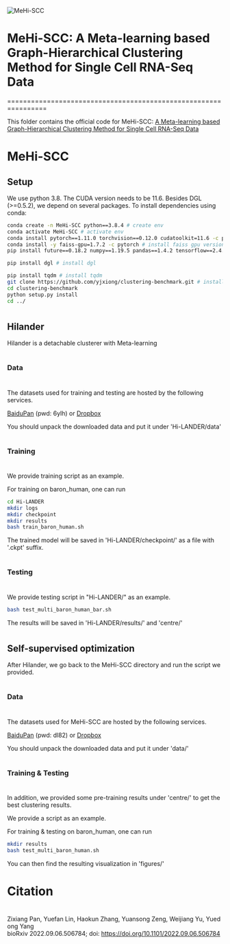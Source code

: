 ![MeHi-SCC](https://user-images.githubusercontent.com/110893478/184567421-4f9dcca8-3ee0-4257-b7f3-14c6d7882bef.png)
#
# MeHi-SCC: A Meta-learning based Graph-Hierarchical Clustering Method for Single Cell RNA-Seq Data
================================================================

This folder contains the official code for MeHi-SCC: [A Meta-learning based Graph-Hierarchical Clustering Method for Single Cell RNA-Seq Data](https://doi.org/10.1101/2022.09.06.506784)
#
# MeHi-SCC

## Setup

We use python 3.8. The CUDA version needs to be 11.6. Besides DGL (>=0.5.2), we depend on several packages. To install dependencies using conda:
```bash
conda create -n MeHi-SCC python==3.8.4 # create env
conda activate MeHi-SCC # activate env
conda install pytorch==1.11.0 torchvision==0.12.0 cudatoolkit=11.6 -c pytorch # install pytorch 1.11 version
conda install -y faiss-gpu=1.7.2 -c pytorch # install faiss gpu version matching cuda 11.6
pip install future==0.18.2 numpy==1.19.5 pandas==1.4.2 tensorflow==2.4.4 umap-learn==0.5.3 scipy==1.5.3 sklearn scanpy==1.8.2

pip install dgl # install dgl

pip install tqdm # install tqdm
git clone https://github.com/yjxiong/clustering-benchmark.git # install clustering-benchmark for evaluation
cd clustering-benchmark
python setup.py install
cd ../
```

#
## Hilander

Hilander is a detachable clusterer with Meta-learning
#
### Data
#
The datasets used for training and testing are hosted by the following services.

[BaiduPan](https://pan.baidu.com/s/11t4Likcz-Yj0kMbdYSjqOA) (pwd: 6ylh) or [Dropbox](https://www.dropbox.com/s/ilpf0akneoee0qb/data.zip?dl=0)

You should unpack the downloaded data and put it under 'Hi-LANDER/data'
#
### Training
#
We provide training script as an example.

For training on baron_human, one can run

```bash
cd Hi-LANDER
mkdir logs
mkdir checkpoint
mkdir results
bash train_baron_human.sh
```

The trained model will be saved in 'Hi-LANDER/checkpoint/' as a file with '.ckpt' suffix.

#
### Testing
#
We provide testing script in "Hi-LANDER/" as an example.

```bash
bash test_multi_baron_human_bar.sh
```
The results will be saved in 'Hi-LANDER/results/' and 'centre/'

#
## Self-supervised optimization

After Hilander, we go back to the MeHi-SCC directory and run the script we provided.
#
### Data
#
The datasets used for MeHi-SCC are hosted by the following services.

[BaiduPan](https://pan.baidu.com/s/1EXgsVMNyjegV6wrDdmw0fw) (pwd: dl82) or [Dropbox](https://www.dropbox.com/s/olvjfsel44jrzzg/baron_human.csv?dl=0)

You should unpack the downloaded data and put it under 'data/'
#
### Training & Testing
#
In addition, we provided some pre-training results under 'centre/' to get the best clustering results.

We provide a script as an example.

For training & testing on baron_human, one can run
```bash
mkdir results
bash test_multi_baron_human.sh
```

You can then find the resulting visualization in 'figures/'
# 
# Citation
# 
Zixiang Pan, Yuefan Lin, Haokun Zhang, Yuansong Zeng, Weijiang Yu, Yuedong Yang bioRxiv 2022.09.06.506784; doi: https://doi.org/10.1101/2022.09.06.506784
